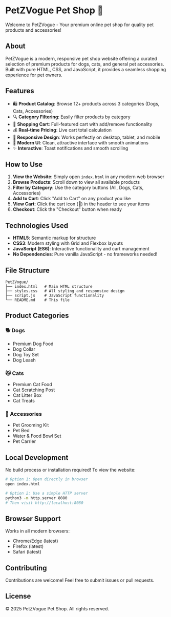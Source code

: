 # PetZVogue Pet Shop 🐾

Welcome to PetZVogue - Your premium online pet shop for quality pet products and accessories!

## About

PetZVogue is a modern, responsive pet shop website offering a curated selection of premium products for dogs, cats, and general pet accessories. Built with pure HTML, CSS, and JavaScript, it provides a seamless shopping experience for pet owners.

## Features

- 🛍️ **Product Catalog**: Browse 12+ products across 3 categories (Dogs, Cats, Accessories)
- 🔍 **Category Filtering**: Easily filter products by category
- 🛒 **Shopping Cart**: Full-featured cart with add/remove functionality
- 💰 **Real-time Pricing**: Live cart total calculation
- 📱 **Responsive Design**: Works perfectly on desktop, tablet, and mobile
- 🎨 **Modern UI**: Clean, attractive interface with smooth animations
- ✨ **Interactive**: Toast notifications and smooth scrolling

## How to Use

1. **View the Website**: Simply open `index.html` in any modern web browser
2. **Browse Products**: Scroll down to view all available products
3. **Filter by Category**: Use the category buttons (All, Dogs, Cats, Accessories)
4. **Add to Cart**: Click "Add to Cart" on any product you like
5. **View Cart**: Click the cart icon (🛒) in the header to see your items
6. **Checkout**: Click the "Checkout" button when ready

## Technologies Used

- **HTML5**: Semantic markup for structure
- **CSS3**: Modern styling with Grid and Flexbox layouts
- **JavaScript (ES6)**: Interactive functionality and cart management
- **No Dependencies**: Pure vanilla JavaScript - no frameworks needed!

## File Structure

```
PetZVogue/
├── index.html   # Main HTML structure
├── styles.css   # All styling and responsive design
├── script.js    # JavaScript functionality
└── README.md    # This file
```

## Product Categories

### 🐕 Dogs
- Premium Dog Food
- Dog Collar
- Dog Toy Set
- Dog Leash

### 🐱 Cats
- Premium Cat Food
- Cat Scratching Post
- Cat Litter Box
- Cat Treats

### 🎽 Accessories
- Pet Grooming Kit
- Pet Bed
- Water & Food Bowl Set
- Pet Carrier

## Local Development

No build process or installation required! To view the website:

```bash
# Option 1: Open directly in browser
open index.html

# Option 2: Use a simple HTTP server
python3 -m http.server 8080
# Then visit http://localhost:8080
```

## Browser Support

Works in all modern browsers:
- Chrome/Edge (latest)
- Firefox (latest)
- Safari (latest)

## Contributing

Contributions are welcome! Feel free to submit issues or pull requests.

## License

© 2025 PetZVogue Pet Shop. All rights reserved.
